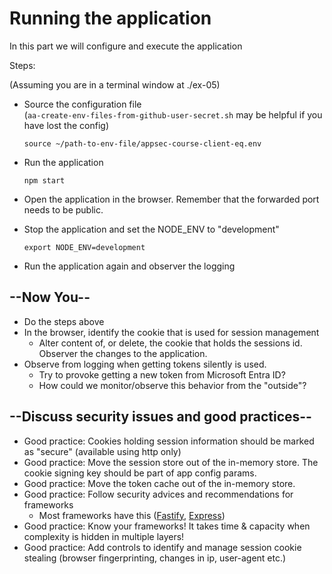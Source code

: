 # Running the application

In this part we will configure and execute the application

Steps:

(Assuming you are in a terminal window at ./ex-05)
  
* Source the configuration file</br>(`aa-create-env-files-from-github-user-secret.sh` may be helpful if you have lost the config)
  
    ```shell
    source ~/path-to-env-file/appsec-course-client-eq.env
    ```

* Run the application 

    ```shell
    npm start
    ```

* Open the application in the browser. Remember that the forwarded port needs to be public.
* Stop the application and set the NODE_ENV to "development"

    ```shell
    export NODE_ENV=development
    ```

* Run the application again and observer the logging

## --Now You--

* Do the steps above
* In the browser, identify the cookie that is used for session management
  * Alter content of, or delete, the cookie that holds the sessions id. Observer the changes to the application.
* Observe from logging when getting tokens silently is used. 
  * Try to provoke getting a new token from Microsoft Entra ID?
  * How could we monitor/observe this behavior from the "outside"?

## --Discuss security issues and good practices--

* Good practice: Cookies holding session information should be marked as "secure" (available using http only)
* Good practice: Move the session store out of the in-memory store. The cookie signing key should be part of app config params.
* Good practice: Move the token cache out of the in-memory store.
* Good practice: Follow security advices and recommendations for frameworks
  * Most frameworks have this ([Fastify](https://www.fastify.io/docs/latest/Guides/Recommendations/), [Express](https://expressjs.com/en/advanced/best-practice-security.html))
* Good practice: Know your frameworks! It takes time & capacity when complexity is hidden in multiple layers!
* Good practice: Add controls to identify and manage session cookie stealing (browser fingerprinting, changes in ip, user-agent etc.)
